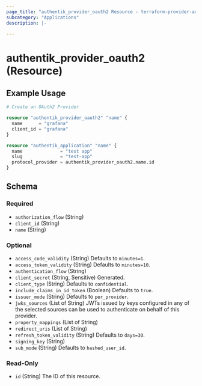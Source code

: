 ```yaml
---
page_title: "authentik_provider_oauth2 Resource - terraform-provider-authentik"
subcategory: "Applications"
description: |-
  
---
```


# authentik_provider_oauth2 (Resource)



## Example Usage

```terraform
# Create an OAuth2 Provider

resource "authentik_provider_oauth2" "name" {
  name      = "grafana"
  client_id = "grafana"
}

resource "authentik_application" "name" {
  name              = "test app"
  slug              = "test-app"
  protocol_provider = authentik_provider_oauth2.name.id
}
```

<!-- schema generated by tfplugindocs -->
## Schema

### Required

- `authorization_flow` (String)
- `client_id` (String)
- `name` (String)

### Optional

- `access_code_validity` (String) Defaults to `minutes=1`.
- `access_token_validity` (String) Defaults to `minutes=10`.
- `authentication_flow` (String)
- `client_secret` (String, Sensitive) Generated.
- `client_type` (String) Defaults to `confidential`.
- `include_claims_in_id_token` (Boolean) Defaults to `true`.
- `issuer_mode` (String) Defaults to `per_provider`.
- `jwks_sources` (List of String) JWTs issued by keys configured in any of the selected sources can be used to authenticate on behalf of this provider.
- `property_mappings` (List of String)
- `redirect_uris` (List of String)
- `refresh_token_validity` (String) Defaults to `days=30`.
- `signing_key` (String)
- `sub_mode` (String) Defaults to `hashed_user_id`.

### Read-Only

- `id` (String) The ID of this resource.


